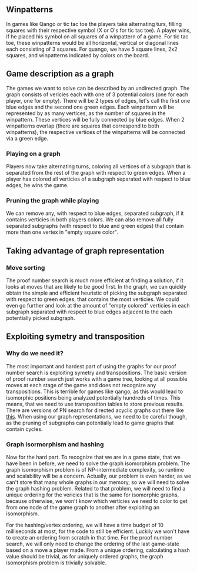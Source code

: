 ## Winpatterns
In games like Qango or tic tac toe the players take alternating turs, filling squares with their respective symbol (X or O's for tic tac toe). A player wins, if he placed his symbol on all squares of a winpattern of a game. For tic tac toe, these winpatterns would be all horizontal, vertical or diagonal lines each consisting of 3 squares. For quango, we have 5 square lines, 2x2 squares, and winpatterns indicated by colors on the board.

## Game description as a graph
The games we want to solve can be described by an undirected graph. The graph consists of vericies each with one of 3 potential colors (one for each player, one for empty). There will be 2 types of edges, let's call the first one blue edges and the second one green edges. Each winpattern will be represented by as many vertices, as the number of squares in the winpattern. These vertices will be fully connected by blue edges. When 2 winpatterns overlap (there are squares that correspond to both winpatterns), the respective vertices of the winpatterns will be connected via a green edge.

### Playing on a graph
Players now take alternating turns, coloring all vertices of a subgraph that is separated from the rest of the graph with respect to green edges. When a player has colored all verticies of a subgraph separated with respect to blue edges, he wins the game.

### Pruning the graph while playing
We can remove any, with respect to blue edges, separated subgraph, if it contains verticies in both players colors. We can also remove all fully separated subgraphs (with respect to blue and green edges) that contain more than one vertex in "empty square color".

## Taking advantage of graph representation
### Move sorting
The proof number search is much more efficient at finding a solution, if it looks at moves that are likely to be good first. In the graph, we can quickly obtain the simple and efficient heuristic of picking the subgraph separated with respect to green edges, that contains the most verticies. We could even go further and look at the amount of "empty colored" verticies in each subgraph separated with respect to blue edges adjacent to the each potentially picked subgraph.

## Exploiting symetry and transposition
### Why do we need it?
The most important and hardest part of using the graphs for our proof number search is exploiting symetry and transpositions. The basic version of proof number search just works with a game tree, looking at all possible moves at each stage of the game and does not recognize any transpositions. This is terrible for games like qango, as this would lead to isomorphic positions being analyzed potentially hundreds of times. This means, that we need to use transposition tables to store previous results. There are versions of PN search for directed acyclic graphs out there like [this](https://pdfs.semanticscholar.org/86f5/1429a19cfc76e9d42f28b93c62e978c816a0.pdf). When using our graph representations, we need to be careful though, as the pruning of subgraphs can potentially lead to game graphs that contain cycles.

### Graph isormorphism and hashing
Now for the hard part. To recognize that we are in a game state, that we have been in before, we need to solve the graph isomorphism problem. The graph isomorphism problem is of NP-intermediate complexity, so runtime and scalability will be a concern. Actually, our problem is even harder, as we can't store that many whole graphs in our memory, so we will need to solve the graph hashing problem. Related to that problem, we will need to find a unique ordering for the vericies that is the same for isomorphic graphs, because otherwise, we won't know which verticies we need to color to get from one node of the game graph to another after exploiting an isomorphism.

For the hashing/vertex ordering, we will have a time budget of 10 milliseconds at most, for the code to still be efficient. Luckily we won't have to create an ordering from scratch in that time. For the proof number search, we will only need to change the ordering of the last game-state based on a move a player made. From a unique ordering, calculating a hash value should be trivial, as for uniquely ordered graphs, the graph isomorphism problem is trivially solvable.